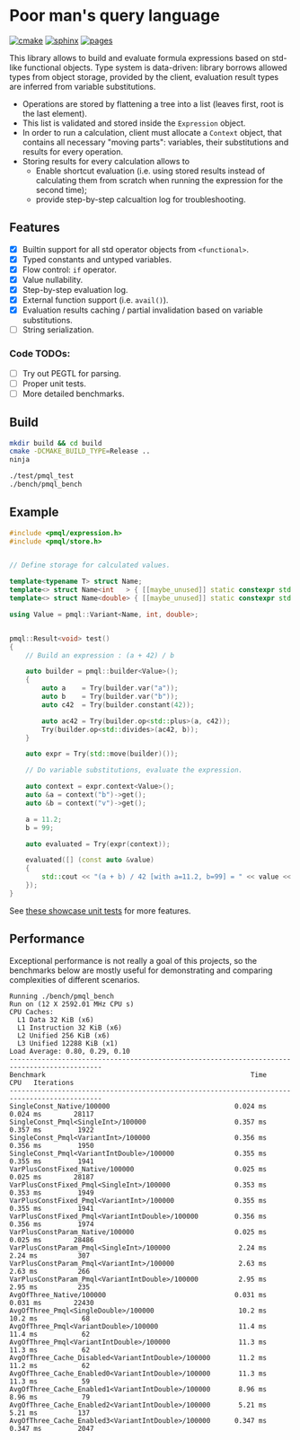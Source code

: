 # Poor man's query language

[![cmake](https://github.com/xenzh/poor-mans-ql/actions/workflows/cmake.yml/badge.svg)](https://github.com/xenzh/poor-mans-ql/actions/workflows/cmake.yml)
[![sphinx](https://github.com/xenzh/poor-mans-ql/actions/workflows/sphinx.yml/badge.svg)](https://github.com/xenzh/poor-mans-ql/actions/workflows/sphinx.yml)
[![pages](https://img.shields.io/badge/sphinx-documentation-informational)](https://xenzh.github.io/poor-mans-ql/)

This library allows to build and evaluate formula expressions based on std-like functional objects. Type system is data-driven: library borrows allowed types from object storage, provided by the client, evaluation result types are inferred from variable substitutions.

* Operations are stored by flattening a tree into a list (leaves first, root is the last element).
* This list is validated and stored inside the `Expression` object.
* In order to run a calculation, client must allocate a `Context` object, that contains all necessary "moving parts": variables, their substitutions and results for every operation.
* Storing results for every calculation allows to
    * Enable shortcut evaluation (i.e. using stored results instead of calculating them from scratch when running the expression for the second time);
    * provide step-by-step calcualtion log for troubleshooting.

## Features

- [x] Builtin support for all std operator objects from `<functional>`.
- [x] Typed constants and untyped variables.
- [x] Flow control: `if` operator.
- [x] Value nullability.
- [x] Step-by-step evaluation log.
- [x] External function support (i.e. `avail()`).
- [x] Evaluation results caching / partial invalidation based on variable substitutions.
- [ ] String serialization.

### Code TODOs:

- [ ] Try out PEGTL for parsing.
- [ ] Proper unit tests.
- [ ] More detailed benchmarks.

## Build

```sh
mkdir build && cd build
cmake -DCMAKE_BUILD_TYPE=Release ..
ninja

./test/pmql_test
./bench/pmql_bench
```

## Example

```cpp
#include <pmql/expression.h>
#include <pmql/store.h>


// Define storage for calculated values.

template<typename T> struct Name;
template<> struct Name<int   > { [[maybe_unused]] static constexpr std::string_view value = "int"   ; };
template<> struct Name<double> { [[maybe_unused]] static constexpr std::string_view value = "double"; };

using Value = pmql::Variant<Name, int, double>;


pmql::Result<void> test()
{
    // Build an expression : (a + 42) / b

    auto builder = pmql::builder<Value>();
    {
        auto a    = Try(builder.var("a"));
        auto b    = Try(builder.var("b"));
        auto c42  = Try(builder.constant(42));

        auto ac42 = Try(builder.op<std::plus>(a, c42));
        Try(builder.op<std::divides>(ac42, b));
    }

    auto expr = Try(std::move(builder)());

    // Do variable substitutions, evaluate the expression.

    auto context = expr.context<Value>();
    auto &a = context("b")->get();
    auto &b = context("v")->get();

    a = 11.2;
    b = 99;

    auto evaluated = Try(expr(context));

    evaluated([] (const auto &value)
    {
        std::cout << "(a + b) / 42 [with a=11.2, b=99] = " << value << std::endl;
    });
}
```

See [these showcase unit tests](./test/example.t.cpp) for more features.

## Performance

Exceptional performance is not really a goal of this projects, so the benchmarks below are mostly useful for demonstrating and comparing complexities of different scenarios.

```
Running ./bench/pmql_bench
Run on (12 X 2592.01 MHz CPU s)
CPU Caches:
  L1 Data 32 KiB (x6)
  L1 Instruction 32 KiB (x6)
  L2 Unified 256 KiB (x6)
  L3 Unified 12288 KiB (x1)
Load Average: 0.80, 0.29, 0.10
---------------------------------------------------------------------------------------------
Benchmark                                                   Time             CPU   Iterations
---------------------------------------------------------------------------------------------
SingleConst_Native/100000                               0.024 ms        0.024 ms        28117
SingleConst_Pmql<SingleInt>/100000                      0.357 ms        0.357 ms         1922
SingleConst_Pmql<VariantInt>/100000                     0.356 ms        0.356 ms         1950
SingleConst_Pmql<VariantIntDouble>/100000               0.355 ms        0.355 ms         1941
VarPlusConstFixed_Native/100000                         0.025 ms        0.025 ms        28187
VarPlusConstFixed_Pmql<SingleInt>/100000                0.353 ms        0.353 ms         1949
VarPlusConstFixed_Pmql<VariantInt>/100000               0.355 ms        0.355 ms         1941
VarPlusConstFixed_Pmql<VariantIntDouble>/100000         0.356 ms        0.356 ms         1974
VarPlusConstParam_Native/100000                         0.025 ms        0.025 ms        28486
VarPlusConstParam_Pmql<SingleInt>/100000                 2.24 ms         2.24 ms          307
VarPlusConstParam_Pmql<VariantInt>/100000                2.63 ms         2.63 ms          266
VarPlusConstParam_Pmql<VariantIntDouble>/100000          2.95 ms         2.95 ms          235
AvgOfThree_Native/100000                                0.031 ms        0.031 ms        22430
AvgOfThree_Pmql<SingleDouble>/100000                     10.2 ms         10.2 ms           68
AvgOfThree_Pmql<VariantDouble>/100000                    11.4 ms         11.4 ms           62
AvgOfThree_Pmql<VariantIntDouble>/100000                 11.3 ms         11.3 ms           62
AvgOfThree_Cache_Disabled<VariantIntDouble>/100000       11.2 ms         11.2 ms           62
AvgOfThree_Cache_Enabled0<VariantIntDouble>/100000       11.3 ms         11.3 ms           59
AvgOfThree_Cache_Enabled1<VariantIntDouble>/100000       8.96 ms         8.96 ms           79
AvgOfThree_Cache_Enabled2<VariantIntDouble>/100000       5.21 ms         5.21 ms          137
AvgOfThree_Cache_Enabled3<VariantIntDouble>/100000      0.347 ms        0.347 ms         2047
```

